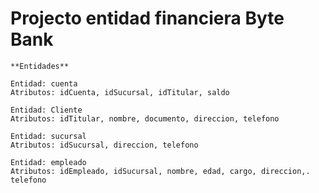 # Projecto entidad financiera Byte Bank

    **Entidades**
	
    Entidad: cuenta
	Atributos: idCuenta, idSucursal, idTitular, saldo

    Entidad: Cliente
    Atributos: idTitular, nombre, documento, direccion, telefono

    Entidad: sucursal
    Atributos: idSucursal, direccion, telefono

    Entidad: empleado
    Atributos: idEmpleado, idSucursal, nombre, edad, cargo, direccion,. telefono
